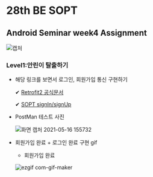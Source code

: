 # 28th BE SOPT

## Android Seminar week4 Assignment

![캡처](https://user-images.githubusercontent.com/70841402/118386974-45d59500-b656-11eb-9df7-f9f6120e1ca0.PNG)

### Level1:안린이 탈출하기
* 해당 링크를 보면서 로그인, 회원가입 통신 구현하기

  ✔ [Retrofit2 공식문서](http://devflow.github.io/retrofit-kr/)
  
  ✔ [SOPT signIn/signUp](https://www.notion.so/API-f960755d414d4c8181c2e0516c4a82a7)
  
* PostMan 테스트 사진

  ![화면 캡처 2021-05-16 155732](https://user-images.githubusercontent.com/70841402/118388443-766dfc80-b65f-11eb-9c73-437ac8b07e6c.png)

  
* 회원가입 완료 + 로그인 완료 구현 gif
  - 회원가입 완료

  ![ezgif com-gif-maker](https://user-images.githubusercontent.com/70841402/118387408-694e0f00-b659-11eb-9213-79227f46819b.gif)
